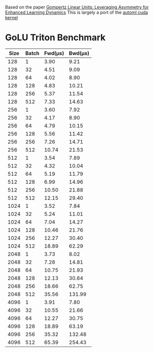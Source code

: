 Based on the paper [Gompertz Linear Units: Leveraging Asymmetry for Enhanced Learning Dynamics](https://arxiv.org/abs/2502.03654)
This is largely a port of the [automl cuda kernel](https://github.com/automl/GoLU/tree/main)

# GoLU Triton Benchmark

| Size | Batch | Fwd(μs) | Bwd(μs) |
|------|-------|---------|---------|
| 128  | 1     | 3.90    | 9.21    |
| 128  | 32    | 4.51    | 9.09    |
| 128  | 64    | 4.02    | 8.90    |
| 128  | 128   | 4.83    | 10.21   |
| 128  | 256   | 5.37    | 11.54   |
| 128  | 512   | 7.33    | 14.63   |
| 256  | 1     | 3.60    | 7.92    |
| 256  | 32    | 4.17    | 8.90    |
| 256  | 64    | 4.79    | 10.15   |
| 256  | 128   | 5.56    | 11.42   |
| 256  | 256   | 7.26    | 14.71   |
| 256  | 512   | 10.74   | 21.53   |
| 512  | 1     | 3.54    | 7.89    |
| 512  | 32    | 4.32    | 10.04   |
| 512  | 64    | 5.19    | 11.79   |
| 512  | 128   | 6.99    | 14.96   |
| 512  | 256   | 10.50   | 21.88   |
| 512  | 512   | 12.15   | 29.40   |
| 1024 | 1     | 3.52    | 7.84    |
| 1024 | 32    | 5.24    | 11.01   |
| 1024 | 64    | 7.04    | 14.27   |
| 1024 | 128   | 10.46   | 21.76   |
| 1024 | 256   | 12.27   | 30.40   |
| 1024 | 512   | 18.89   | 62.29   |
| 2048 | 1     | 3.73    | 8.02    |
| 2048 | 32    | 7.28    | 14.81   |
| 2048 | 64    | 10.75   | 21.93   |
| 2048 | 128   | 12.13   | 30.64   |
| 2048 | 256   | 18.66   | 62.75   |
| 2048 | 512   | 35.56   | 131.99  |
| 4096 | 1     | 3.91    | 7.80    |
| 4096 | 32    | 10.55   | 21.66   |
| 4096 | 64    | 12.27   | 30.75   |
| 4096 | 128   | 18.89   | 63.19   |
| 4096 | 256   | 35.32   | 132.48  |
| 4096 | 512   | 65.39   | 254.43  |


